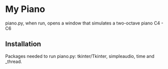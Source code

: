 # My Piano

piano.py, when run, opens a window that simulates a two-octave piano C4 - C6

## Installation

Packages needed to run piano.py: tkinter/Tkinter, simpleaudio, time and \_thread.
